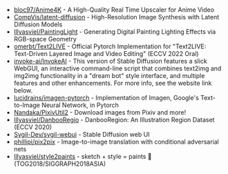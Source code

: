 ### 
* [bloc97/Anime4K](https://github.com/bloc97/Anime4K) - A High-Quality Real Time Upscaler for Anime Video
* [CompVis/latent-diffusion](https://github.com/CompVis/latent-diffusion) - High-Resolution Image Synthesis with Latent Diffusion Models
* [lllyasviel/PaintingLight](https://github.com/lllyasviel/PaintingLight) - Generating Digital Painting Lighting Effects via RGB-space Geometry
* [omerbt/Text2LIVE](https://github.com/omerbt/Text2LIVE) - Official Pytorch Implementation for "Text2LIVE: Text-Driven Layered Image and Video Editing" (ECCV 2022 Oral)
* [invoke-ai/InvokeAI](https://github.com/invoke-ai/InvokeAI) - This version of Stable Diffusion features a slick WebGUI, an interactive command-line script that combines text2img and img2img functionality in a "dream bot" style interface, and multiple features and other enhancements. For more info, see the website link below.
* [lucidrains/imagen-pytorch](https://github.com/lucidrains/imagen-pytorch) - Implementation of Imagen, Google's Text-to-Image Neural Network, in Pytorch
* [Nandaka/PixivUtil2](https://github.com/Nandaka/PixivUtil2) - Download images from Pixiv and more!
* [lllyasviel/DanbooRegio](https://github.com/lllyasviel/DanbooRegion) - DanbooRegion: An Illustration Region Dataset (ECCV 2020)
* [Sygil-Dev/sygil-webui](https://github.com/Sygil-Dev/sygil-webui) - Stable Diffusion web UI
* [phillipi/pix2pix](https://github.com/phillipi/pix2pix) - Image-to-image translation with conditional adversarial nets
* [lllyasviel/style2paints](https://github.com/lllyasviel/style2paints) - sketch + style = paints 🎨 (TOG2018/SIGGRAPH2018ASIA)
